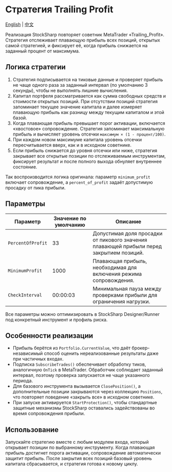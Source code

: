 # Стратегия Trailing Profit
[English](README.md) | [中文](README_cn.md)

Реализация StockSharp повторяет советник MetaTrader «Trailing_Profit». Стратегия отслеживает плавающую прибыль всех позиций, открытых самой стратегией, и фиксирует её, когда прибыль снижается на заданный процент от максимума.

## Логика стратегии

1. Стратегия подписывается на тиковые данные и проверяет прибыль не чаще одного раза за заданный интервал (по умолчанию 3 секунды), чтобы не выполнять лишние вычисления.
2. Капитал портфеля рассматривается как сумма свободных средств и стоимости открытых позиций. При отсутствии позиций стратегия запоминает текущее значение капитала и далее измеряет плавающую прибыль как разницу между текущим капиталом и этой базой.
3. Когда плавающая прибыль превышает порог активации, включается «хвостовое» сопровождение. Стратегия запоминает максимальную прибыль и вычисляет уровень отсечки `максимум × (1 - процент/100)`.
4. При каждом новом максимуме капитала уровень отсечки пересчитывается вверх, как и в исходном советнике.
5. Если прибыль снижается до уровня отсечки или ниже, стратегия закрывает все открытые позиции по отслеживаемым инструментам, фиксирует результат и после полного выхода обнуляет внутреннее состояние.

Так воспроизводится логика оригинала: параметр `minimum_profit` включает сопровождение, а `percent_of_profit` задаёт допустимую просадку от пика прибыли.

## Параметры

| Параметр | Значение по умолчанию | Описание |
| --- | --- | --- |
| `PercentOfProfit` | 33 | Допустимая доля просадки от пикового значения плавающей прибыли перед закрытием позиций. |
| `MinimumProfit` | 1000 | Плавающая прибыль, необходимая для включения режима сопровождения. |
| `CheckInterval` | 00:00:03 | Минимальная пауза между проверками прибыли для ограничения нагрузки. |

Все параметры можно оптимизировать в StockSharp Designer/Runner под конкретный инструмент и профиль риска.

## Особенности реализации

- Прибыль берётся из `Portfolio.CurrentValue`, что даёт брокер-независимый способ оценить нереализованные результаты даже при частичных входах.
- Подписка `SubscribeTrades()` обеспечивает обработку тиков, аналогичную `OnTick` в MetaTrader. Обработчик соблюдает заданный интервал, поэтому проверка запускается не чаще указанного периода.
- Для базового инструмента вызывается `ClosePosition()`, а дополнительные позиции закрываются через коллекцию `Positions`, что повторяет поведение «закрыть все» в исходном советнике.
- При запуске активируется `StartProtection()`, чтобы стандартные защитные механизмы StockSharp оставались задействованы во время сопровождения прибыли.

## Использование

Запускайте стратегию вместе с любым модулем входа, который открывает позиции по выбранному инструменту. Когда плавающая прибыль достигнет порога активации, сопровождение автоматически защитит прибыль. После закрытия всех позиций базовый уровень капитала сбрасывается, и стратегия готова к новому циклу.
